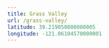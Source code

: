 ```yaml
---
title: Grass Valley
url: /grass-valley/
latitude: 39.219050800000005
longitude: -121.06104570000001
---
```

